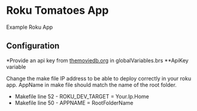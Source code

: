 # Roku Tomatoes App

Example Roku App

## Configuration
*Provide an api key from [themoviedb.org](themoviedb.org) in globalVariables.brs **ApiKey variable

Change the make file IP address to be able to deploy correctly in your roku app. AppName in make file should match the name of the root folder.

* Makefile line 52 - ROKU_DEV_TARGET = Your.Ip.Home
* Makefile line 50 - APPNAME = RootFolderName

